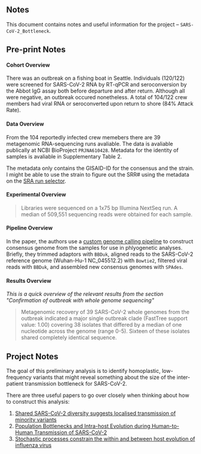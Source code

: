 ## Notes

This document contains notes and useful information for the project – `SARS-CoV-2_Bottleneck`.

## Pre-print Notes

#### Cohort Overview

There was an outbreak on a fishing boat in Seattle. Individuals (120/122) were screened for SARS-CoV-2 RNA by RT-qPCR and seroconversion by the Abbot IgG assay both before departure and after return. Although all were negative, an outbreak occured nonetheless. A total of 104/122 crew members had viral RNA or seroconverted upon return to shore (84% Attack Rate). 

#### Data Overview 

From the 104 reportedly infected crew memebers there are 39 metagenomic RNA-sequencing runs avaliable. The data is avaliable publically at NCBI BioProject `PRJNA610428`. Metadata for the identity of samples is avaliable in Supplementary Table 2.

The metadata only contains the GISAID-ID for the consensus and the strain. I might be able to use the strain to figure out the SRR# using the metadata on the [SRA run selector](https://www.ncbi.nlm.nih.gov/Traces/study/?query_key=2&WebEnv=MCID_5f344f743a76fab9ab22e42b&o=acc_s%3Aa). 

#### Experimental Overview 

> Libraries were sequenced on a 1x75 bp Illumina NextSeq run. A median of 509,551 sequencing reads were obtained for each sample.

#### Pipeline Overview

In the paper, the authors use a [custom genome calling pipeline](https://github.com/proychou/hCoV19) to construct consensus genome from the samples for use in phlyogenetic analyses. Briefly, they trimmed adaptors with `BBDuk`, aligned reads to the SARS-CoV-2 reference genome (Wuhan-Hu-1 NC_045512.2) with `Bowtie2`, filtered viral reads with `BBDuk`, and assembled new consensus genomes with `SPAdes`. 

#### Results Overview

*This is a quick overview of the relevant results from the section "Confirmation of outbreak with whole genome sequencing"*

> Metagenomic recovery of 39 SARS-CoV-2 whole genomes from the outbreak indicated a major single outbreak clade (FastTree support value: 1.00) covering 38 isolates that differed by a median of one nucleotide across the genome (range 0-5). Sixteen of these isolates shared completely identical sequence.

## Project Notes

The goal of this preliminary analysis is to identify homoplastic, low-frequency variants that might reveal something about the size of the inter-patient transmission bottleneck for SARS-CoV-2. 

There are three useful papers to go over closely when thinking about how to construct this analysis: 

1. [Shared SARS-CoV-2 diversity suggests localised transmission of minority variants](https://doi.org/10.1101/2020.05.28.118992)
2. [Population Bottlenecks and Intra-host Evolution during Human-to-Human Transmission of SARS-CoV-2](https://doi.org/10.1101/2020.06.26.173203)
3. [Stochastic processes constrain the within and between host evolution of influenza virus](https://doi.org/10.7554/eLife.35962)

